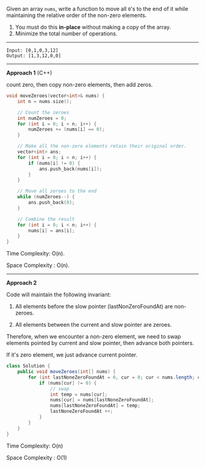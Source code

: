 Given an array `nums`, write a function to move all `0`'s to the end of it while maintaining the relative order of the non-zero elements.

1. You must do this **in-place** without making a copy of the array.
2. Minimize the total number of operations.

---

```
Input: [0,1,0,3,12]
Output: [1,3,12,0,0]
```

---

**Approach 1** (C++)

count zero, then copy non-zero elements, then add zeros.

```c++
void moveZeroes(vector<int>& nums) {
    int n = nums.size();

    // Count the zeroes
    int numZeroes = 0;
    for (int i = 0; i < n; i++) {
        numZeroes += (nums[i] == 0);
    }

    // Make all the non-zero elements retain their original order.
    vector<int> ans;
    for (int i = 0; i < n; i++) {
        if (nums[i] != 0) {
            ans.push_back(nums[i]);
        }
    }

    // Move all zeroes to the end
    while (numZeroes--) {
        ans.push_back(0);
    }

    // Combine the result
    for (int i = 0; i < n; i++) {
        nums[i] = ans[i];
    }
}
```

Time Complexity: O(n). 

Space Complexity : O(n).

---

**Approach 2**

Code will maintain the following invariant:

1. All elements before the slow pointer (lastNonZeroFoundAt) are non-zeroes.

2. All elements between the current and slow pointer are zeroes.



Therefore, when we encounter a non-zero element, we need to swap elements pointed by current and slow pointer, then advance both pointers.

If it's zero element, we just advance current pointer.

```java
class Solution {
    public void moveZeroes(int[] nums) {
        for (int lastNoneZeroFoundAt = 0, cur = 0; cur < nums.length; cur ++) {
            if (nums[cur] != 0) {
              	// swap
                int temp = nums[cur];
                nums[cur] = nums[lastNoneZeroFoundAt];
                nums[lastNoneZeroFoundAt] = temp;
                lastNoneZeroFoundAt ++;
            }
        }
    }
}
```

Time Complexity: O(n)

Space Complexity : O(1)

